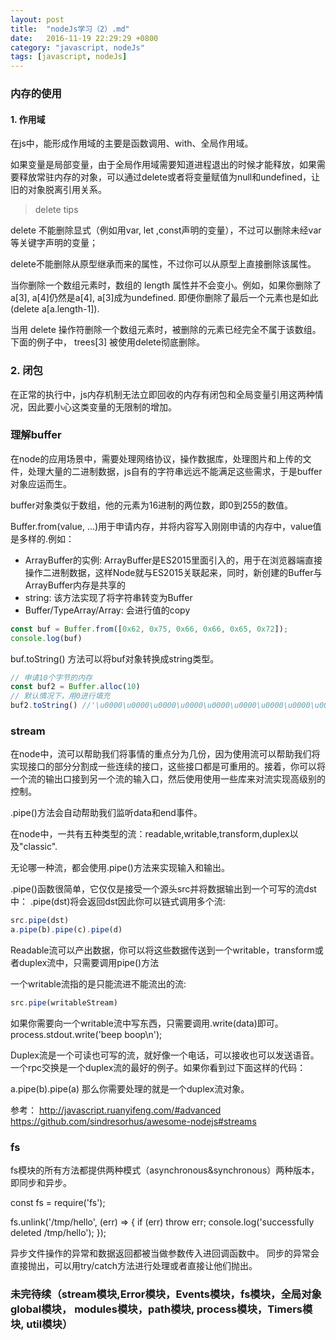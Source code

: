 ```yaml
---
layout: post
title:  "nodeJs学习（2）.md"
date:   2016-11-19 22:29:29 +0800
category: "javascript, nodeJs"
tags: [javascript, nodeJs]
---
```



### 内存的使用


#### 1. 作用域
在js中，能形成作用域的主要是函数调用、with、全局作用域。

如果变量是局部变量，由于全局作用域需要知道进程退出的时候才能释放，如果需要释放常驻内存的对象，可以通过delete或者将变量赋值为null和undefined，让旧的对象脱离引用关系。


> delete tips

delete 不能删除显式（例如用var, let ,const声明的变量），不过可以删除未经var等关键字声明的变量；

delete不能删除从原型继承而来的属性，不过你可以从原型上直接删除该属性。

当你删除一个数组元素时，数组的 length 属性并不会变小。例如，如果你删除了a[3], a[4]仍然是a[4], a[3]成为undefined. 即便你删除了最后一个元素也是如此 (delete a[a.length-1]).

当用 delete 操作符删除一个数组元素时，被删除的元素已经完全不属于该数组。下面的例子中， trees[3] 被使用delete彻底删除。

### 2. 闭包

在正常的执行中，js内存机制无法立即回收的内存有闭包和全局变量引用这两种情况，因此要小心这类变量的无限制的增加。


### 理解buffer

在node的应用场景中，需要处理网络协议，操作数据库，处理图片和上传的文件，处理大量的二进制数据，js自有的字符串远远不能满足这些需求，于是buffer对象应运而生。

buffer对象类似于数组，他的元素为16进制的两位数，即0到255的数值。

Buffer.from(value, ...)用于申请内存，并将内容写入刚刚申请的内存中，value值是多样的.例如：

- ArrayBuffer的实例: ArrayBuffer是ES2015里面引入的，用于在浏览器端直接操作二进制数据，这样Node就与ES2015关联起来，同时，新创建的Buffer与ArrayBuffer内存是共享的
- string: 该方法实现了将字符串转变为Buffer
- Buffer/TypeArray/Array: 会进行值的copy

```js
const buf = Buffer.from([0x62, 0x75, 0x66, 0x66, 0x65, 0x72]);
console.log(buf)
```

buf.toString() 方法可以将buf对象转换成string类型。

```js
// 申请10个字节的内存
const buf2 = Buffer.alloc(10)
// 默认情况下，用0进行填充
buf2.toString() //'\u0000\u0000\u0000\u0000\u0000\u0000\u0000\u0000\u0000\u0000'
```


### stream

在node中，流可以帮助我们将事情的重点分为几份，因为使用流可以帮助我们将实现接口的部分分割成一些连续的接口，这些接口都是可重用的。接着，你可以将一个流的输出口接到另一个流的输入口，然后使用使用一些库来对流实现高级别的控制。

.pipe()方法会自动帮助我们监听data和end事件。

在node中，一共有五种类型的流：readable,writable,transform,duplex以及"classic".

无论哪一种流，都会使用.pipe()方法来实现输入和输出。

.pipe()函数很简单，它仅仅是接受一个源头src并将数据输出到一个可写的流dst中：
.pipe(dst)将会返回dst因此你可以链式调用多个流:

```js
src.pipe(dst)
a.pipe(b).pipe(c).pipe(d)
```


Readable流可以产出数据，你可以将这些数据传送到一个writable，transform或者duplex流中，只需要调用pipe()方法

一个writable流指的是只能流进不能流出的流:

```js
src.pipe(writableStream)

```

如果你需要向一个writable流中写东西，只需要调用.write(data)即可。
process.stdout.write('beep boop\n');


Duplex流是一个可读也可写的流，就好像一个电话，可以接收也可以发送语音。一个rpc交换是一个duplex流的最好的例子。如果你看到过下面这样的代码：

a.pipe(b).pipe(a)
那么你需要处理的就是一个duplex流对象。

参考：
http://javascript.ruanyifeng.com/#advanced
https://github.com/sindresorhus/awesome-nodejs#streams


### fs

fs模块的所有方法都提供两种模式（asynchronous&synchronous）两种版本，即同步和异步。

const fs = require('fs');

fs.unlink('/tmp/hello', (err) => {
  if (err) throw err;
  console.log('successfully deleted /tmp/hello');
});

异步文件操作的异常和数据返回都被当做参数传入进回调函数中。
同步的异常会直接抛出，可以用try/catch方法进行处理或者直接让他们抛出。




### 未完待续（stream模块,Error模块，Events模块，fs模块，全局对象global模块， modules模块，path模块, process模块，Timers模块, util模块）
